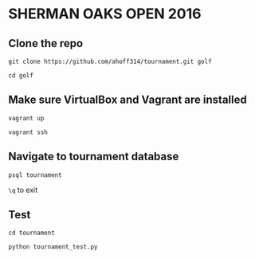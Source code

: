 # SHERMAN OAKS OPEN 2016

## Clone the repo

`git clone https://github.com/ahoff314/tournament.git golf`

`cd golf`

## Make sure VirtualBox and Vagrant are installed

`vagrant up`

`vagrant ssh`

## Navigate to tournament database

`psql tournament`

`\q` to exit

## Test

`cd tournament`

`python tournament_test.py`


